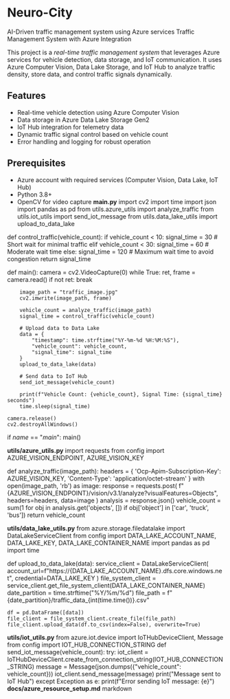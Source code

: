 # Neuro-City
AI-Driven traffic management system using Azure services
Traffic Management System with Azure Integration

This project is a *real-time traffic management system* that leverages Azure services for vehicle detection, data storage, and IoT communication. It uses Azure Computer Vision, Data Lake Storage, and IoT Hub to analyze traffic density, store data, and control traffic signals dynamically.

## Features
- Real-time vehicle detection using Azure Computer Vision
- Data storage in Azure Data Lake Storage Gen2
- IoT Hub integration for telemetry data
- Dynamic traffic signal control based on vehicle count
- Error handling and logging for robust operation

## Prerequisites
- Azure account with required services (Computer Vision, Data Lake, IoT Hub)
- Python 3.8+
- OpenCV for video capture
**main.py**
import cv2
import time
import json
import pandas as pd
from utils.azure_utils import analyze_traffic
from utils.iot_utils import send_iot_message
from utils.data_lake_utils import upload_to_data_lake

def control_traffic(vehicle_count):
    if vehicle_count < 10:
        signal_time = 30  # Short wait for minimal traffic
    elif vehicle_count < 30:
        signal_time = 60  # Moderate wait time
    else:
        signal_time = 120  # Maximum wait time to avoid congestion
    return signal_time

def main():
    camera = cv2.VideoCapture(0)
    while True:
        ret, frame = camera.read()
        if not ret:
            break

        image_path = "traffic_image.jpg"
        cv2.imwrite(image_path, frame)

        vehicle_count = analyze_traffic(image_path)
        signal_time = control_traffic(vehicle_count)

        # Upload data to Data Lake
        data = {
            "timestamp": time.strftime("%Y-%m-%d %H:%M:%S"),
            "vehicle_count": vehicle_count,
            "signal_time": signal_time
        }
        upload_to_data_lake(data)

        # Send data to IoT Hub
        send_iot_message(vehicle_count)

        print(f"Vehicle Count: {vehicle_count}, Signal Time: {signal_time} seconds")
        time.sleep(signal_time)

    camera.release()
    cv2.destroyAllWindows()

if _name_ == "_main_":
    main()
    
**utils/azure_utils.py**
import requests
from config import AZURE_VISION_ENDPOINT, AZURE_VISION_KEY

def analyze_traffic(image_path):
    headers = {
        'Ocp-Apim-Subscription-Key': AZURE_VISION_KEY,
        'Content-Type': 'application/octet-stream'
    }
    with open(image_path, 'rb') as image:
        response = requests.post(
            f"{AZURE_VISION_ENDPOINT}/vision/v3.1/analyze?visualFeatures=Objects",
            headers=headers, data=image
        )
    analysis = response.json()
vehicle_count = sum(1 for obj in analysis.get('objects', []) if obj['object'] in ['car', 'truck', 'bus'])
    return vehicle_count
    
**utils/data_lake_utils.py**
from azure.storage.filedatalake import DataLakeServiceClient
from config import DATA_LAKE_ACCOUNT_NAME, DATA_LAKE_KEY, DATA_LAKE_CONTAINER_NAME
import pandas as pd
import time

def upload_to_data_lake(data):
    service_client = DataLakeServiceClient(
        account_url=f"https://{DATA_LAKE_ACCOUNT_NAME}.dfs.core.windows.net",
        credential=DATA_LAKE_KEY
    )
    file_system_client = service_client.get_file_system_client(DATA_LAKE_CONTAINER_NAME)
    date_partition = time.strftime("%Y/%m/%d")
    file_path = f"{date_partition}/traffic_data_{int(time.time())}.csv"

    df = pd.DataFrame([data])
    file_client = file_system_client.create_file(file_path)
    file_client.upload_data(df.to_csv(index=False), overwrite=True)
    
**utils/iot_utils.py**
from azure.iot.device import IoTHubDeviceClient, Message
from config import IOT_HUB_CONNECTION_STRING
def send_iot_message(vehicle_count):
    try:
        iot_client = IoTHubDeviceClient.create_from_connection_string(IOT_HUB_CONNECTION_STRING)
        message = Message(json.dumps({"vehicle_count": vehicle_count}))
        iot_client.send_message(message)
        print("Message sent to IoT Hub")
    except Exception as e:
        print(f"Error sending IoT message: {e}")
**docs/azure_resource_setup.md**
markdown
